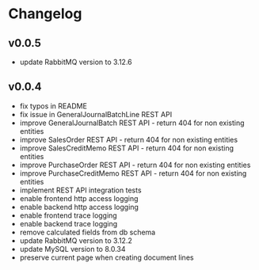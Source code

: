 # Changelog

## v0.0.5

- update RabbitMQ version to 3.12.6

## v0.0.4

- fix typos in README
- fix issue in GeneralJournalBatchLine REST API
- improve GeneralJournalBatch REST API - return 404 for non existing entities
- improve SalesOrder REST API - return 404 for non existing entities
- improve SalesCreditMemo REST API - return 404 for non existing entities
- improve PurchaseOrder REST API - return 404 for non existing entities
- improve PurchaseCreditMemo REST API - return 404 for non existing entities
- implement REST API integration tests
- enable frontend http access logging
- enable backend http access logging
- enable frontend trace logging
- enable backend trace logging
- remove calculated fields from db schema
- update RabbitMQ version to 3.12.2
- update MySQL version to 8.0.34
- preserve current page when creating document lines
